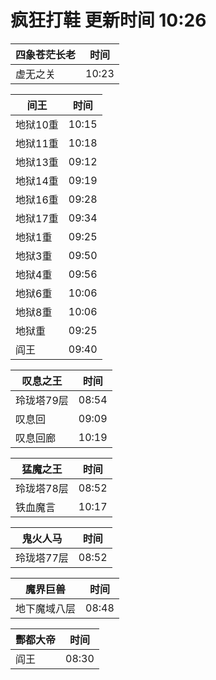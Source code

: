# 疯狂打鞋 更新时间 10:26

| 四象苍茫长老   | 时间    |
|--------|-------|
| 虚无之关 | 10:23 |

| 间王   | 时间    |
|--------|-------|
| 地狱10重 | 10:15 |
| 地狱11重 | 10:18 |
| 地狱13重 | 09:12 |
| 地狱14重 | 09:19 |
| 地狱16重 | 09:28 |
| 地狱17重 | 09:34 |
| 地狱1重 | 09:25 |
| 地狱3重 | 09:50 |
| 地狱4重 | 09:56 |
| 地狱6重 | 10:06 |
| 地狱8重 | 10:06 |
| 地狱重 | 09:25 |
| 阎王 | 09:40 |

| 叹息之王   | 时间    |
|--------|-------|
| 玲珑塔79层 | 08:54 |
| 叹息回 | 09:09 |
| 叹息回廊 | 10:19 |

| 猛魔之王   | 时间    |
|--------|-------|
| 玲珑塔78层 | 08:52 |
| 铁血魔言 | 10:17 |

| 鬼火人马   | 时间    |
|--------|-------|
| 玲珑塔77层 | 08:52 |

| 魔界巨兽   | 时间    |
|--------|-------|
| 地下魔域八层 | 08:48 |

| 酆都大帝   | 时间    |
|--------|-------|
| 阎王 | 08:30 |